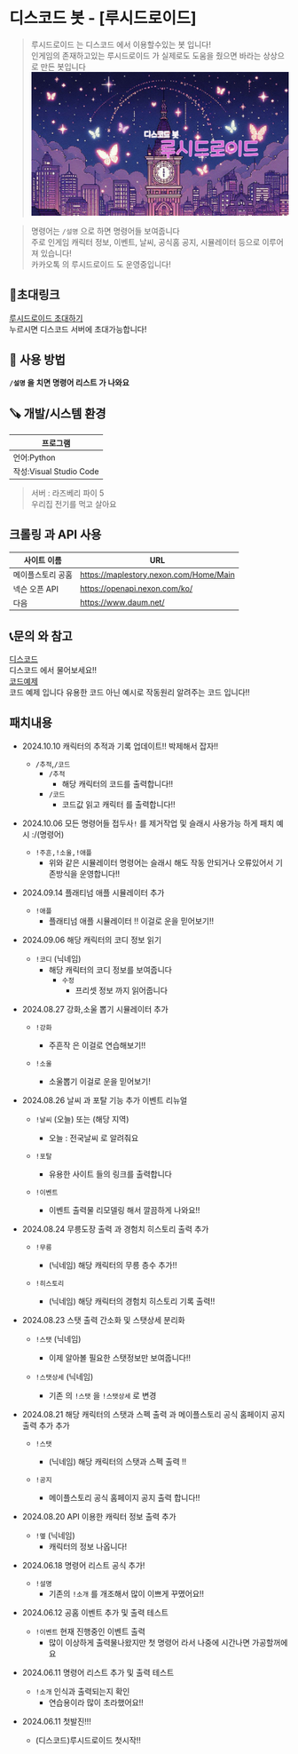 # 디스코드 봇 - [루시드로이드]

>루시드로이드 는 디스코드 에서 이용할수있는 봇 입니다!<br>
인게임의 존재하고있는 루시드로이드 가 실제로도 도움을 줬으면 바라는 상상으로 만든 봇입니다
![](img/top.png)<br>

>명령어는 `/설명` 으로 하면 명령어들 보여줍니다<br>
주로 인게임 캐릭터 정보, 이벤트, 날씨, 공식홈 공지, 시뮬레이터 등으로 이루어져 있습니다!<br>
카카오톡 의 루시드로이드 도 운영중입니다!<br>

## 🔗초대링크

[루시드로이드 초대하기](https://discord.com/oauth2/authorize?client_id=1249295738966638644&permissions=0&integration_type=0&scope=bot+applications.commands)<br>
누르시면 디스코드 서버에 초대가능합니다!


## 📖 사용 방법
**`/설명` 을 치면 명령어 리스트 가 나와요**


## 🪚 개발/시스템 환경

| 프로그램 |
|--------|
| 언어:Python   |
|작성:Visual Studio Code   |


>서버 : 라즈베리 파이 5<br>
>우리집 전기를 먹고 살아요


## 크롤링 과 API 사용 

| 사이트 이름      |URL|
| -------- | -------- |
| 메이플스토리 공홈   |https://maplestory.nexon.com/Home/Main   |
|넥슨 오픈 API   |https://openapi.nexon.com/ko/   |
|다음   |https://www.daum.net/   |


## 📞문의 와 참고

[디스코드](https://discord.gg/vFMhrbjMDY)<br>
디스코드 에서 물어보세요!!<br>
[코드예제](https://github.com/lime-story/Maplestory-Discord-BOT/tree/main/%EB%94%94%EC%8A%A4%EC%BD%94%EB%93%9C%20%EB%B4%87%20%EC%BD%94%EB%93%9C%20%EC%98%88%EC%A0%9C)<br>
코드 예제 입니다 유용한 코드 아닌 예시로 작동원리 알려주는 코드 입니다!!<br>


## 패치내용 
* 2024.10.10  캐릭터의 추적과 기록 업데이트!! 박제해서 잡자!!
     * `/추적`,`/코드`
         * `/추적` 
            * 해당 캐릭터의 코드를 출력합니다!!
         * `/코드`
            * 코드값 읽고 캐릭터 를 출력합니다!!



* 2024.10.06 모든 명령어들 접두사`!` 를 제거작업 및 슬래시 사용가능 하게 패치 예시 :/(명령어)
     *  `!주흔,!소울,!애플`
         * 위와 같은 시뮬레이터 명령어는 슬래시 해도 작동 안되거나 오류있어서 기존방식을 운영합니다!!


* 2024.09.14 플래티넘 애플 시뮬레이터 추가
     * `!애플`
         * 플래티넘 애플 시뮬레이터 !! 이걸로 운을 믿어보기!!

* 2024.09.06 해당 캐릭터의 코디 정보 읽기
     * `!코디` (닉네임)
         * 해당 캐릭터의 코디 정보를 보여줍니다
             * `수정` 
                 * 프리셋 정보 까지 읽어줍니다


* 2024.08.27 강화,소울 뽑기 시뮬레이터 추가
     * `!강화` 
         * 주흔작 은 이걸로 연습해보기!!

     * `!소울`
         * 소울뽑기 이걸로 운을 믿어보기!



* 2024.08.26 날씨 과 포탈 기능 추가 이벤트 리뉴얼
     * `!날씨` (오늘) 또는 (해당 지역)
         * 오늘 : 전국날씨 로 알려줘요 
     
     * `!포탈` 
         * 유용한 사이트 들의 링크를 출력합니다

     * `!이벤트`
         * 이벤트 출력물 리모델링 해서 깔끔하게 나와요!!




* 2024.08.24 무릉도장 출력 과 경험치 히스토리 출력 추가
     * `!무릉` 
          * (닉네임) 해당 캐릭터의 무릉 층수 추가!!
    
     * `!히스토리` 
         * (닉네임) 해당 캐릭터의 경험치 히스토리 기록 출력!!


* 2024.08.23 스탯 출력 간소화 및 스탯상세 분리화
     * `!스탯` (닉네임)
         * 이제 알아볼 필요한 스탯정보만 보여줍니다!!

     * `!스탯상세` (닉네임)
         * 기존 의 `!스탯` 을 `!스탯상세` 로 변경


* 2024.08.21 해당 캐릭터의 스탯과 스펙 출력 과 메이플스토리 공식 홈페이지 공지 출력 추가 추가
     * `!스탯` 
         * (닉네임) 해당 캐릭터의 스탯과 스펙 출력 !!
  
     * `!공지` 
         * 메이플스토리 공식 홈페이지 공지 출력 합니다!!


* 2024.08.20 API 이용한 캐릭터 정보 출력 추가
     * `!멮` (닉네임)
         * 캐릭터의 정보 나옵니다!


* 2024.06.18 명령어 리스트 공식 추가!
     * `!설명` 
         * 기존의 `!소개` 를 개조해서 많이 이쁘게 꾸몄어요!!


* 2024.06.12 공홈 이벤트 추가 및 출력 테스트
     * `!이벤트` 현재 진행중인 이벤트 출력
         * 많이 이상하게 출력물나왔지만 첫 명령어 라서 나중에 시간나면 가공할꺼에요



* 2024.06.11 명령어 리스트 추가 및 출력 테스트
     * `!소개` 인식과 출력되는지 확인
         * 연습용이라 많이 초라했어요!!



* 2024.06.11 첫발진!!!
     * (디스코드)루시드로이드 첫시작!!